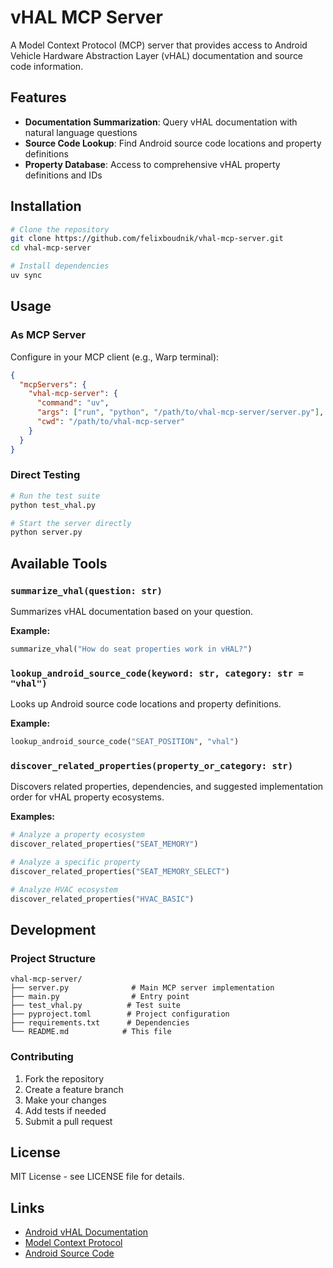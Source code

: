 # vHAL MCP Server

A Model Context Protocol (MCP) server that provides access to Android Vehicle Hardware Abstraction Layer (vHAL) documentation and source code information.

## Features

- **Documentation Summarization**: Query vHAL documentation with natural language questions
- **Source Code Lookup**: Find Android source code locations and property definitions
- **Property Database**: Access to comprehensive vHAL property definitions and IDs

## Installation

```bash
# Clone the repository
git clone https://github.com/felixboudnik/vhal-mcp-server.git
cd vhal-mcp-server

# Install dependencies
uv sync
```

## Usage

### As MCP Server

Configure in your MCP client (e.g., Warp terminal):

```json
{
  "mcpServers": {
    "vhal-mcp-server": {
      "command": "uv",
      "args": ["run", "python", "/path/to/vhal-mcp-server/server.py"],
      "cwd": "/path/to/vhal-mcp-server"
    }
  }
}
```

### Direct Testing

```bash
# Run the test suite
python test_vhal.py

# Start the server directly
python server.py
```

## Available Tools

### `summarize_vhal(question: str)`

Summarizes vHAL documentation based on your question.

**Example:**
```python
summarize_vhal("How do seat properties work in vHAL?")
```

### `lookup_android_source_code(keyword: str, category: str = "vhal")`

Looks up Android source code locations and property definitions.

**Example:**
```python
lookup_android_source_code("SEAT_POSITION", "vhal")
```

### `discover_related_properties(property_or_category: str)`

Discovers related properties, dependencies, and suggested implementation order for vHAL property ecosystems.

**Examples:**
```python
# Analyze a property ecosystem
discover_related_properties("SEAT_MEMORY")

# Analyze a specific property
discover_related_properties("SEAT_MEMORY_SELECT")

# Analyze HVAC ecosystem
discover_related_properties("HVAC_BASIC")
```

## Development

### Project Structure

```
vhal-mcp-server/
├── server.py              # Main MCP server implementation
├── main.py                # Entry point
├── test_vhal.py          # Test suite
├── pyproject.toml        # Project configuration
├── requirements.txt      # Dependencies
└── README.md            # This file
```

### Contributing

1. Fork the repository
2. Create a feature branch
3. Make your changes
4. Add tests if needed
5. Submit a pull request

## License

MIT License - see LICENSE file for details.

## Links

- [Android vHAL Documentation](https://source.android.com/docs/automotive/vhal)
- [Model Context Protocol](https://github.com/modelcontextprotocol/specification)
- [Android Source Code](https://cs.android.com/)

